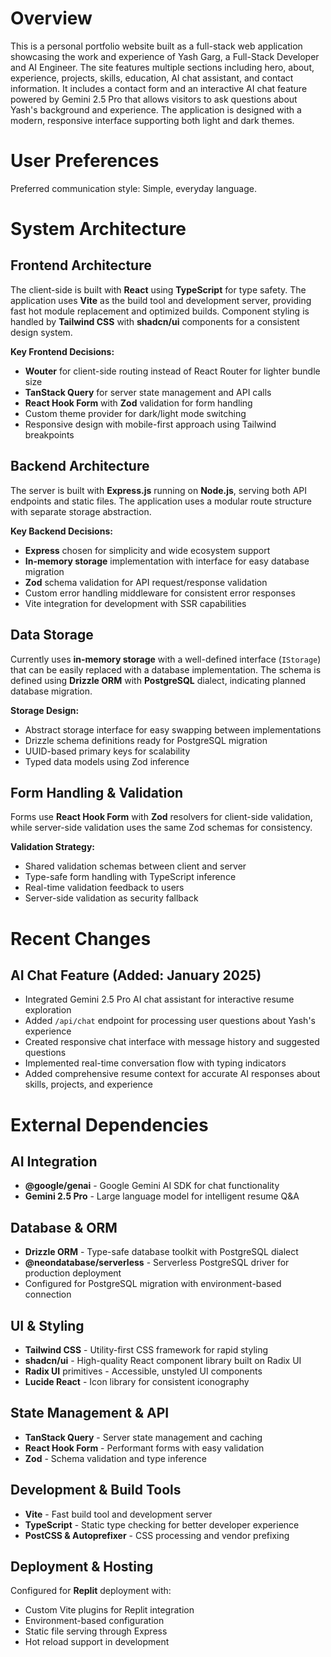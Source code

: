 # Overview

This is a personal portfolio website built as a full-stack web application showcasing the work and experience of Yash Garg, a Full-Stack Developer and AI Engineer. The site features multiple sections including hero, about, experience, projects, skills, education, AI chat assistant, and contact information. It includes a contact form and an interactive AI chat feature powered by Gemini 2.5 Pro that allows visitors to ask questions about Yash's background and experience. The application is designed with a modern, responsive interface supporting both light and dark themes.

# User Preferences

Preferred communication style: Simple, everyday language.

# System Architecture

## Frontend Architecture
The client-side is built with **React** using **TypeScript** for type safety. The application uses **Vite** as the build tool and development server, providing fast hot module replacement and optimized builds. Component styling is handled by **Tailwind CSS** with **shadcn/ui** components for a consistent design system.

**Key Frontend Decisions:**
- **Wouter** for client-side routing instead of React Router for lighter bundle size
- **TanStack Query** for server state management and API calls
- **React Hook Form** with **Zod** validation for form handling
- Custom theme provider for dark/light mode switching
- Responsive design with mobile-first approach using Tailwind breakpoints

## Backend Architecture
The server is built with **Express.js** running on **Node.js**, serving both API endpoints and static files. The application uses a modular route structure with separate storage abstraction.

**Key Backend Decisions:**
- **Express** chosen for simplicity and wide ecosystem support
- **In-memory storage** implementation with interface for easy database migration
- **Zod** schema validation for API request/response validation
- Custom error handling middleware for consistent error responses
- Vite integration for development with SSR capabilities

## Data Storage
Currently uses **in-memory storage** with a well-defined interface (`IStorage`) that can be easily replaced with a database implementation. The schema is defined using **Drizzle ORM** with **PostgreSQL** dialect, indicating planned database migration.

**Storage Design:**
- Abstract storage interface for easy swapping between implementations
- Drizzle schema definitions ready for PostgreSQL migration
- UUID-based primary keys for scalability
- Typed data models using Zod inference

## Form Handling & Validation
Forms use **React Hook Form** with **Zod** resolvers for client-side validation, while server-side validation uses the same Zod schemas for consistency.

**Validation Strategy:**
- Shared validation schemas between client and server
- Type-safe form handling with TypeScript inference
- Real-time validation feedback to users
- Server-side validation as security fallback

# Recent Changes

## AI Chat Feature (Added: January 2025)
- Integrated Gemini 2.5 Pro AI chat assistant for interactive resume exploration
- Added `/api/chat` endpoint for processing user questions about Yash's experience
- Created responsive chat interface with message history and suggested questions
- Implemented real-time conversation flow with typing indicators
- Added comprehensive resume context for accurate AI responses about skills, projects, and experience

# External Dependencies

## AI Integration
- **@google/genai** - Google Gemini AI SDK for chat functionality
- **Gemini 2.5 Pro** - Large language model for intelligent resume Q&A

## Database & ORM
- **Drizzle ORM** - Type-safe database toolkit with PostgreSQL dialect
- **@neondatabase/serverless** - Serverless PostgreSQL driver for production deployment
- Configured for PostgreSQL migration with environment-based connection

## UI & Styling
- **Tailwind CSS** - Utility-first CSS framework for rapid styling
- **shadcn/ui** - High-quality React component library built on Radix UI
- **Radix UI** primitives - Accessible, unstyled UI components
- **Lucide React** - Icon library for consistent iconography

## State Management & API
- **TanStack Query** - Server state management and caching
- **React Hook Form** - Performant forms with easy validation
- **Zod** - Schema validation and type inference

## Development & Build Tools
- **Vite** - Fast build tool and development server
- **TypeScript** - Static type checking for better developer experience
- **PostCSS & Autoprefixer** - CSS processing and vendor prefixing

## Deployment & Hosting
Configured for **Replit** deployment with:
- Custom Vite plugins for Replit integration
- Environment-based configuration
- Static file serving through Express
- Hot reload support in development